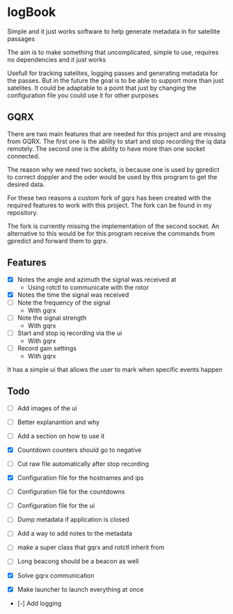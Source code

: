 # logBook
Simple and it just works software to help generate metadata in for satellite passages

The aim is to make something that uncomplicated, simple to use, requires no dependencies and it just works

Usefull for tracking satelites, logging passes and generating metadata for the passes. But in the future the goal is to be able to support more than just satelites. It could be adaptable to a point that just by changing the configuration file you could use it for other purposes

## GQRX
There are two main features that are needed for this project and are missing from GQRX. The first one is the ability to start and stop recording the iq data remotely. The second one is the ability to have more than one socket connected.

The reason why we need two sockets, is because one is used by gpredict to correct doppler and the oder would be used by this program to get the desired data.

For these two reasons a custom fork of gqrx has been created with the required features to work with this project. The fork can be found in my repository.

The fork is currently missing the implementation of the second socket. An alternative to this would be for this program receive the commands from gpredict and forward them to gqrx.

## Features
- [x] Notes the angle and azimuth the signal was received at
    - Using rotctl to communicate with the rotor 
- [x] Notes the time the signal was received
- [ ] Note the frequency of the signal
    - With gqrx
- [ ] Note the signal strength
    - With gqrx
- [ ] Start and stop iq recording via the ui
    - With gqrx
- [ ] Record gain settings
    - With gqrx

It has a simple ui that allows the user to mark when specific events happen




## Todo
- [ ] Add images of the ui
- [ ] Better explanantion and why
- [ ] Add a section on how to use it

- [x] Countdown counters should go to negative
- [ ] Cut raw file automatically after stop recording
- [x] Configuration file for the hostnames and ips
- [ ] Configuration file for the countdowns
- [ ] Configuration file for the ui 
- [ ] Dump metadata if application is closed
- [ ] Add a way to add notes to the metadata
- [ ] make a super class that gqrx and rotctl inherit from
- [ ] Long beacong should be a beacon as well
- [x] Solve gqrx communication
- [x] Make launcher to launch everything at once
- [-] Add logging